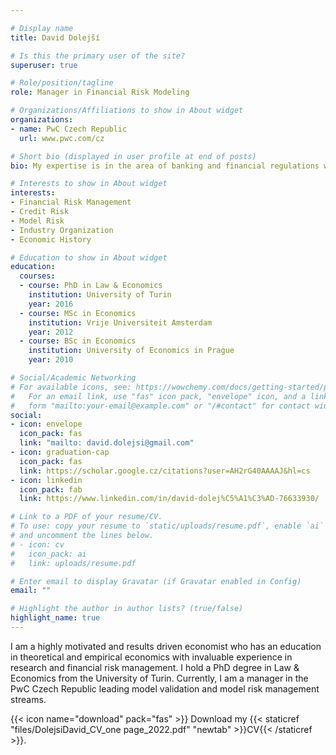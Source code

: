 ```yaml
---

# Display name
title: David Dolejší

# Is this the primary user of the site?
superuser: true

# Role/position/tagline
role: Manager in Financial Risk Modeling

# Organizations/Affiliations to show in About widget
organizations:
- name: PwC Czech Republic
  url: www.pwc.com/cz

# Short bio (displayed in user profile at end of posts)
bio: My expertise is in the area of banking and financial regulations with a particular focus on model risk management and model validation. 

# Interests to show in About widget
interests:
- Financial Risk Management
- Credit Risk 
- Model Risk
- Industry Organization
- Economic History

# Education to show in About widget
education:
  courses:
  - course: PhD in Law & Economics
    institution: University of Turin
    year: 2016
  - course: MSc in Economics
    institution: Vrije Universiteit Amsterdam
    year: 2012
  - course: BSc in Economics
    institution: University of Economics in Prague
    year: 2010

# Social/Academic Networking
# For available icons, see: https://wowchemy.com/docs/getting-started/page-builder/#icons
#   For an email link, use "fas" icon pack, "envelope" icon, and a link in the
#   form "mailto:your-email@example.com" or "/#contact" for contact widget.
social:
- icon: envelope
  icon_pack: fas
  link: "mailto: david.dolejsi@gmail.com"
- icon: graduation-cap
  icon_pack: fas
  link: https://scholar.google.cz/citations?user=AH2rG40AAAAJ&hl=cs
- icon: linkedin
  icon_pack: fab
  link: https://www.linkedin.com/in/david-dolej%C5%A1%C3%AD-76633930/

# Link to a PDF of your resume/CV.
# To use: copy your resume to `static/uploads/resume.pdf`, enable `ai` icons in `params.toml`, 
# and uncomment the lines below.
# - icon: cv
#   icon_pack: ai
#   link: uploads/resume.pdf

# Enter email to display Gravatar (if Gravatar enabled in Config)
email: ""

# Highlight the author in author lists? (true/false)
highlight_name: true
---
```


I am a highly motivated and results driven economist who has an education in theoretical and empirical economics with invaluable experience in research and financial risk management. I hold a PhD degree in Law & Economics from the University of Turin. Currently, I am a manager in the PwC Czech Republic leading model validation and model risk management streams.


{{< icon name="download" pack="fas" >}} Download my {{< staticref "files/DolejsiDavid_CV_one page_2022.pdf" "newtab" >}}CV{{< /staticref >}}.

